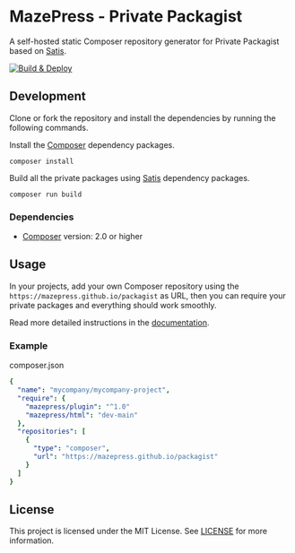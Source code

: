 # MazePress - Private Packagist
A self-hosted static Composer repository generator for Private Packagist based on [Satis](https://github.com/composer/satis).

[![Build & Deploy](https://github.com/mazepress/packagist/actions/workflows/buildeploy.yml/badge.svg)](https://github.com/mazepress/packagist/actions/workflows/buildeploy.yml)

## Development
Clone or fork the repository and install the dependencies by running the following commands.

Install the [Composer](https://getcomposer.org/) dependency packages.
```Shell
composer install
```

Build all the private packages using [Satis](https://nodejs.org) dependency packages.
```Shell
composer run build
```
### Dependencies
- [Composer](https://getcomposer.org/) version: 2.0 or higher

## Usage
In your projects, add your own Composer repository using the `https://mazepress.github.io/packagist` as URL, then you can require your private packages and everything should work smoothly.

Read more detailed instructions in the [documentation](https://getcomposer.org/doc/articles/handling-private-packages.md).

### Example
composer.json
```YAML
{
  "name": "mycompany/mycompany-project",
  "require": {
    "mazepress/plugin": "^1.0"
    "mazepress/html": "dev-main"
  },
  "repositories": [
    {
      "type": "composer",
      "url": "https://mazepress.github.io/packagist"
    }
  ]
}
```

## License
This project is licensed under the MIT License. See [LICENSE](LICENSE.md) for more information.
